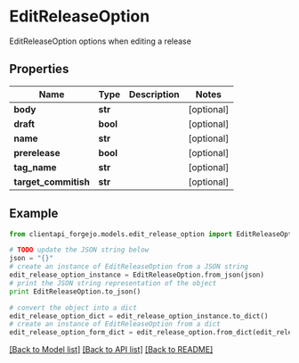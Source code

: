 # EditReleaseOption

EditReleaseOption options when editing a release

## Properties
Name | Type | Description | Notes
------------ | ------------- | ------------- | -------------
**body** | **str** |  | [optional] 
**draft** | **bool** |  | [optional] 
**name** | **str** |  | [optional] 
**prerelease** | **bool** |  | [optional] 
**tag_name** | **str** |  | [optional] 
**target_commitish** | **str** |  | [optional] 

## Example

```python
from clientapi_forgejo.models.edit_release_option import EditReleaseOption

# TODO update the JSON string below
json = "{}"
# create an instance of EditReleaseOption from a JSON string
edit_release_option_instance = EditReleaseOption.from_json(json)
# print the JSON string representation of the object
print EditReleaseOption.to_json()

# convert the object into a dict
edit_release_option_dict = edit_release_option_instance.to_dict()
# create an instance of EditReleaseOption from a dict
edit_release_option_form_dict = edit_release_option.from_dict(edit_release_option_dict)
```
[[Back to Model list]](../README.md#documentation-for-models) [[Back to API list]](../README.md#documentation-for-api-endpoints) [[Back to README]](../README.md)


